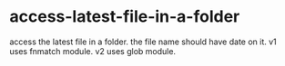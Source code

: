 # access-latest-file-in-a-folder
access the latest file in a folder. the file name should have date on it. 
v1 uses fnmatch module.
v2 uses glob module.
